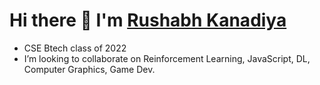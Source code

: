 # Hi there 👋 I'm [Rushabh Kanadiya](https://www.cse.iitb.ac.in/~rushabh/)

<!--
**guitarhero22/guitarhero22** is a ✨ _special_ ✨ repository because its `README.md` (this file) appears on your GitHub profile.
-->

<!-- - 🔭 I’m currently working on myself 🙂 -->
- CSE Btech class of 2022
- I’m looking to collaborate on Reinforcement Learning, JavaScript, DL, Computer Graphics, Game Dev.
<!-- - 📫 How to reach me: rushabhkanadia@gmail.com -->

<!-- Quite a lot of interesting work I am doing is private 😞 -->

<!-- ![Rushabh's GitHub top langs](https://github-readme-stats.vercel.app/api?username=guitarhero22&count_private=true&theme=radical) ![Rushabh's GitHub stats](https://github-readme-stats.vercel.app/api/top-langs/?username=guitarhero22&count_private=true&theme=radical)  -->
